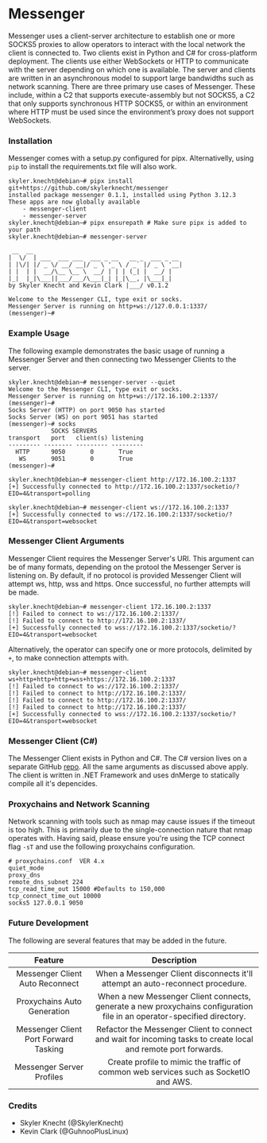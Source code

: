 # Messenger

Messenger uses a client-server architecture to establish one or more SOCKS5 proxies to allow operators to interact with the local network the client is connected to. 
Two clients exist in Python and C# for cross-platform deployment. The clients use either WebSockets or HTTP to communicate with the server depending on which one is available. 
The server and clients are written in an asynchronous model to support large bandwidths such as network scanning. There are three primary use cases of Messenger. 
These include, within a C2 that supports execute-assembly but not SOCKS5, a C2 that only supports synchronous HTTP SOCKS5, or within an environment where HTTP 
must be used since the environment’s proxy does not support WebSockets. 

### Installation

Messenger comes with a setup.py configured for pipx. Alternativelly, using `pip` to install the requirements.txt file will also work.

```
skyler.knecht@debian~# pipx install git+https://github.com/skylerknecht/messenger 
installed package messenger 0.1.1, installed using Python 3.12.3
These apps are now globally available
    - messenger-client
    - messenger-server
skyler.knecht@debian~# pipx ensurepath # Make sure pipx is added to your path
skyler.knecht@debian~# messenger-server

 __  __                                    
|  \/  | ___  ___ ___  ___ _ __   __ _  ___ _ __ 
| |\/| |/ _ \/ __/ __|/ _ \ '_ \ / _` |/ _ \ '__|
| |  | |  __/\__ \__ \  __/ | | | (_| |  __/ |   
|_|  |_|\___||___/___/\___|_| |_|\__, |\___|_|   
by Skyler Knecht and Kevin Clark |___/ v0.1.2

Welcome to the Messenger CLI, type exit or socks.
Messenger Server is running on http+ws://127.0.0.1:1337/
(messenger)~# 
```

### Example Usage
The following example demonstrates the basic usage of running a Messenger Server and then connecting two Messenger Clients to the server. 

```
skyler.knecht@debian~# messenger-server --quiet
Welcome to the Messenger CLI, type exit or socks.
Messenger Server is running on http+ws://172.16.100.2:1337/
(messenger)~#
Socks Server (HTTP) on port 9050 has started
Socks Server (WS) on port 9051 has started
(messenger)~# socks
            SOCKS SERVERS             
transport   port   client(s) listening
--------- -------- --------- ---------
  HTTP      9050       0       True  
   WS       9051       0       True  
(messenger)~#
```

```
skyler.knecht@debian~# messenger-client http://172.16.100.2:1337
[+] Successfully connected to http://172.16.100.2:1337/socketio/?EIO=4&transport=polling
```

```
skyler.knecht@debian~# messenger-client ws://172.16.100.2:1337
[+] Successfully connected to ws://172.16.100.2:1337/socketio/?EIO=4&transport=websocket
```

### Messenger Client Arguments

Messenger Client requires the Messenger Server's URI. This argument can be of many formats, depending on the protool the Messenger Server
is listening on. By default, if no protocol is provided Messenger Client will attempt ws, http, wss and https. Once successful, no further
attempts will be made. 

```
skyler.knecht@debian~# messenger-client 172.16.100.2:1337
[!] Failed to connect to ws://172.16.100.2:1337/
[!] Failed to connect to http://172.16.100.2:1337/
[+] Successfully connected to wss://172.16.100.2:1337/socketio/?EIO=4&transport=websocket
```

Alternatively, the operator can specify one or more protocols, delimited by `+`, to make connection attempts with. 

```
skyler.knecht@debian~# messenger-client ws+http+http+http+wss+https://172.16.100.2:1337
[!] Failed to connect to ws://172.16.100.2:1337/
[!] Failed to connect to http://172.16.100.2:1337/
[!] Failed to connect to http://172.16.100.2:1337/
[!] Failed to connect to http://172.16.100.2:1337/
[+] Successfully connected to wss://172.16.100.2:1337/socketio/?EIO=4&transport=websocket
```

### Messenger Client (C#)

The Messenger Client exists in Python and C#. The C# version lives on a separate GitHub [repo](https://github.com/skylerknecht/messenger-client). 
All the same arguments as discussed above apply. The client is written in .NET Framework and uses dnMerge to statically compile all it's depencides.  

### Proxychains and Network Scanning 

Network scanning with tools such as nmap may cause issues if the timeout is too high. This is primarily due to 
the single-connection nature that nmap operates with. Having said, please ensure you're using the TCP connect flag `-sT` 
and use the following proxychains configuration.

```
# proxychains.conf  VER 4.x
quiet_mode
proxy_dns
remote_dns_subnet 224
tcp_read_time_out 15000 #Defaults to 150,000
tcp_connect_time_out 10000
socks5 127.0.0.1 9050
```

### Future Development

The following are several features that may be added in the future.

|                Feature                |                                                       Description                                                       |
|:-------------------------------------:|:-----------------------------------------------------------------------------------------------------------------------:|
|    Messenger Client Auto Reconnect    |                     When a Messenger Client disconnects it'll attempt an auto-reconnect procedure.                      |
|      Proxychains Auto Generation      | When a new Messenger Client connects, generate a new proxychains configuration file in an operator-specified directory. |   
| Messenger Client Port Forward Tasking |     Refactor the Messenger Client to connect and wait for incoming tasks to create local and remote port forwards.      |
|       Messenger Server Profiles       |                  Create profile to mimic the traffic of common web services such as SocketIO and AWS.                   |

### Credits 

- Skyler Knecht (@SkylerKnecht)
- Kevin Clark (@GuhnooPlusLinux)